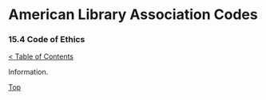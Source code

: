 [0]: ../README.md
[15.4]: code-of-ethics.md

# American Library Association Codes
### 15.4 Code of Ethics
[< Table of Contents][0]

Information.

[Top][15.4]
